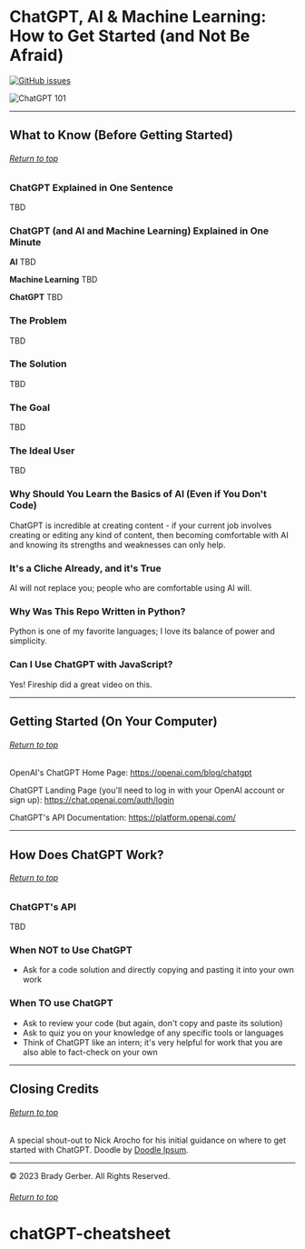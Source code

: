 <a name="top"></a>

# ChatGPT, AI & Machine Learning: How to Get Started (and Not Be Afraid)

[![GitHub issues](https://img.shields.io/github/issues/bg-write/candyfloss-flask?style=flat-square)](https://github.com/bg-write/candyfloss-flask/issues)

![ChatGPT 101](https://doodleipsum.com/700/flat?i=dc8797cdd78c30bd8c72a5fbf1157b7e)

<!-- ## Table of Contents

TBD -->

---

## What to Know (Before Getting Started)

###### [Return to top](#top)

### ChatGPT Explained in One Sentence

TBD

### ChatGPT (and AI and Machine Learning) Explained in One Minute

**AI** TBD

**Machine Learning** TBD

**ChatGPT** TBD

### The Problem

TBD

### The Solution

TBD

### The Goal

TBD

### The Ideal User

TBD

### Why Should You Learn the Basics of AI (Even if You Don't Code)

ChatGPT is incredible at creating content - if your current job involves creating or editing any kind of content, then becoming comfortable with AI and knowing its strengths and weaknesses can only help.

### It's a Cliche Already, and it's True

AI will not replace you; people who are comfortable using AI will.

### Why Was This Repo Written in Python?

Python is one of my favorite languages; I love its balance of power and simplicity.

### Can I Use ChatGPT with JavaScript?

Yes! Fireship did a great video on this.

---

## Getting Started (On Your Computer)

###### [Return to top](#top)

OpenAI's ChatGPT Home Page: <https://openai.com/blog/chatgpt>

ChatGPT Landing Page (you'll need to log in with your OpenAI account or sign up): <https://chat.openai.com/auth/login>

ChatGPT's API Documentation: <https://platform.openai.com/>

---

## How Does ChatGPT Work?

###### [Return to top](#top)

### ChatGPT's API

TBD

### When NOT to Use ChatGPT

- Ask for a code solution and directly copying and pasting it into your own work

### When TO use ChatGPT

- Ask to review your code (but again, don't copy and paste its solution)
- Ask to quiz you on your knowledge of any specific tools or languages
- Think of ChatGPT like an intern; it's very helpful for work that you are also able to fact-check on your own

---

## Closing Credits

###### [Return to top](#top)

A special shout-out to Nick Arocho for his initial guidance on where to get started with ChatGPT. Doodle by [Doodle Ipsum](https://doodleipsum.com/).

---

© 2023 Brady Gerber. All Rights Reserved.

###### [Return to top](#top)
# chatGPT-cheatsheet
